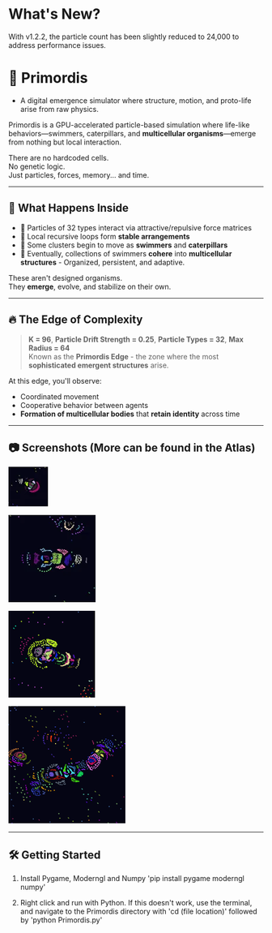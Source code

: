 # What's New?

With v1.2.2, the particle count has been slightly reduced to 24,000 to address performance issues.

# 🧬 Primordis

- A digital emergence simulator where structure, motion, and proto-life arise from raw physics.

Primordis is a GPU-accelerated particle-based simulation where life-like behaviors—swimmers, caterpillars, and **multicellular organisms**—emerge from nothing but local interaction.

There are no hardcoded cells.  
No genetic logic.  
Just particles, forces, memory... and time.

---

## 🌌 What Happens Inside

- 💠 Particles of 32 types interact via attractive/repulsive force matrices
- 🔁 Local recursive loops form **stable arrangements**
- 🐛 Some clusters begin to move as **swimmers** and **caterpillars**
- 🧬 Eventually, collections of swimmers **cohere** into **multicellular structures** - Organized, persistent, and adaptive.

These aren't designed organisms.  
They **emerge**, evolve, and stabilize on their own.

---

## 🔥 The Edge of Complexity

> **K = 96**, **Particle Drift Strength = 0.25**, **Particle Types = 32**, **Max Radius = 64**  
> Known as the **Primordis Edge** - the zone where the most **sophisticated emergent structures** arise.

At this edge, you'll observe:
- Coordinated movement
- Cooperative behavior between agents
- **Formation of multicellular bodies** that **retain identity** across time

---

## 📷 Screenshots (More can be found in the Atlas)

![Swimmer](Atlas/swimmer.png)

![Multicellular Form](Atlas/multicell.png)

![Caterpillar](Atlas/caterpillar.png)

![Macro-Organism](Atlas/macroorganism.png)

---

## 🛠 Getting Started

1. Install Pygame, Moderngl and Numpy
'pip install pygame moderngl numpy'

2. Right click and run with Python. If this doesn't work, use the terminal, and navigate to the Primordis directory with 'cd (file location)' followed by 'python Primordis.py'
